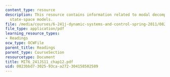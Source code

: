 ```yaml
---
content_type: resource
description: This resource contains information related to modal decomposition of
  state-space models.
file: /media/courses/6-241j-dynamic-systems-and-control-spring-2011/0823bbd7302593caa272304158502589_MIT6_241JS11_chap12.pdf
file_type: application/pdf
learning_resource_types:
- Readings
ocw_type: OCWFile
parent_title: Readings
parent_type: CourseSection
resourcetype: Document
title: MIT6_241JS11_chap12.pdf
uid: 0823bbd7-3025-93ca-a272-304158502589
---
```

